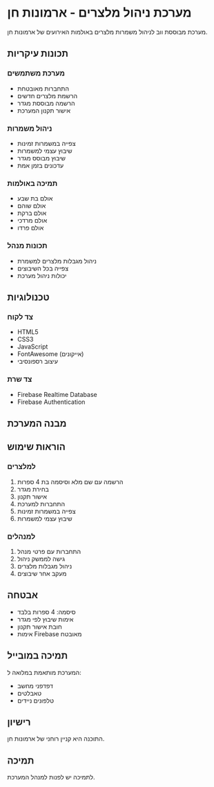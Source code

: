 # מערכת ניהול מלצרים - ארמונות חן

מערכת מבוססת ווב לניהול משמרות מלצרים באולמות האירועים של ארמונות חן.

## תכונות עיקריות

### מערכת משתמשים
- התחברות מאובטחת
- הרשמת מלצרים חדשים
- הרשמה מבוססת מגדר
- אישור תקנון המערכת

### ניהול משמרות
- צפייה במשמרות זמינות
- שיבוץ עצמי למשמרות
- שיבוץ מבוסס מגדר
- עדכונים בזמן אמת

### תמיכה באולמות
- אולם בת שבע
- אולם שוהם
- אולם ברקת
- אולם מרדכי
- אולם פרדו

### תכונות מנהל
- ניהול מגבלות מלצרים למשמרת
- צפייה בכל השיבוצים
- יכולות ניהול מערכת

## טכנולוגיות

### צד לקוח
- HTML5
- CSS3
- JavaScript
- FontAwesome (אייקונים)
- עיצוב רספונסיבי

### צד שרת
- Firebase Realtime Database
- Firebase Authentication

## מבנה המערכת

## הוראות שימוש

### למלצרים
1. הרשמה עם שם מלא וסיסמה בת 4 ספרות
2. בחירת מגדר
3. אישור תקנון
4. התחברות למערכת
5. צפייה במשמרות זמינות
6. שיבוץ עצמי למשמרות

### למנהלים
1. התחברות עם פרטי מנהל
2. גישה לממשק ניהול
3. ניהול מגבלות מלצרים
4. מעקב אחר שיבוצים

## אבטחה
- סיסמה: 4 ספרות בלבד
- אימות שיבוץ לפי מגדר
- חובת אישור תקנון
- אימות Firebase מאובטח

## תמיכה במובייל
המערכת מותאמת במלואה ל:
- דפדפני מחשב
- טאבלטים
- טלפונים ניידים

## רישיון
התוכנה היא קניין רוחני של ארמונות חן.

## תמיכה
לתמיכה יש לפנות למנהל המערכת.
